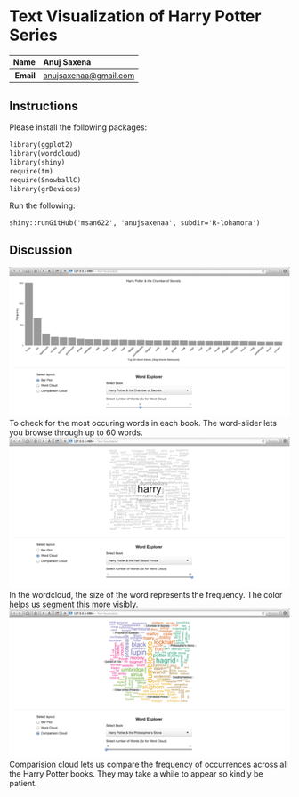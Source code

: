 Text Visualization of Harry Potter Series
=========================================

| **Name**  | Anuj Saxena  |
|----------:|:-------------|
| **Email** | anujsaxenaa@gmail.com |

## Instructions ##

Please install the following packages:
```
library(ggplot2)
library(wordcloud)
library(shiny)
require(tm)        
require(SnowballC)
library(grDevices)
```
Run the following:
```
shiny::runGitHub('msan622', 'anujsaxenaa', subdir='R-lohamora')
```
## Discussion ##
![IMAGE](barPlot.png)
To check for the most occuring words in each book. The word-slider lets you browse through up to 60 words.
![IMAGE](wordCloud.png)
In the wordcloud, the size of the word represents the frequency. The color helps us segment this more visibly.
![IMAGE](comparisonCloud.png)
Comparision cloud lets us compare the frequency of occurrences across all the Harry Potter books. They may take a while to appear so kindly be patient.